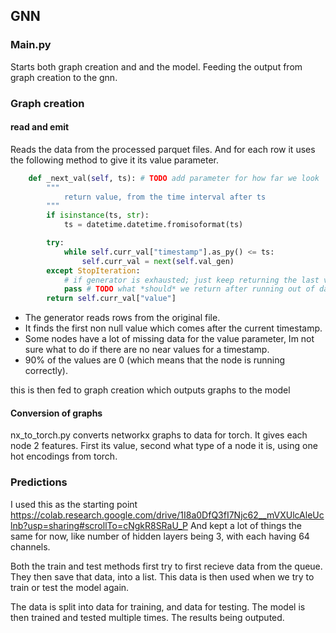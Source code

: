 ## GNN
### Main.py
Starts both graph creation and and the model. Feeding the output from graph creation to the gnn.

### Graph creation
#### read and emit
Reads the data from the processed parquet files. And for each row it uses the following method to give it its value parameter.

```python
    def _next_val(self, ts): # TODO add parameter for how far we look
        """
            return value, from the time interval after ts
        """
        if isinstance(ts, str):
            ts = datetime.datetime.fromisoformat(ts)

        try:
            while self.curr_val["timestamp"].as_py() <= ts:
                self.curr_val = next(self.val_gen)
        except StopIteration:
            # if generator is exhausted; just keep returning the last value
            pass # TODO what *should* we return after running out of data?
        return self.curr_val["value"]
```

- The generator reads rows from the original file. 
- It finds the first non null value which comes after the current timestamp.
- Some nodes have a lot of missing data for the value parameter, Im not sure what to do if there are no near values for a timestamp. 
- 90% of the values are 0 (which means that the node is running correctly).

this is then fed to graph creation which outputs graphs to the model

#### Conversion of graphs
nx_to_torch.py converts networkx graphs to data for torch. It gives each node 2 features. First its value, second what type of a node it is, using one hot encodings from torch.
### Predictions
I used this as the starting point https://colab.research.google.com/drive/1I8a0DfQ3fI7Njc62__mVXUlcAleUclnb?usp=sharing#scrollTo=cNgkR8SRaU_P
And kept a lot of things the same for now, like number of hidden layers being 3, with each having 64 channels. 

Both the train and test methods first try to first recieve data from the queue. They then save that data, into a list. This data is then used when we try to train or test the model again.

The data is split into data for training, and data for testing. The model is then trained and tested multiple times. The results being outputed.